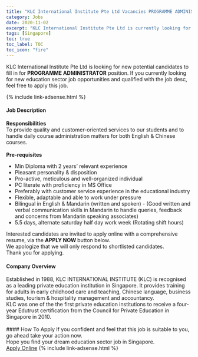 ```yaml
---
title: "KLC International Institute Pte Ltd Vacancies PROGRAMME ADMINISTRATOR" 
category: Jobs 
date: 2020-11-02 
excerpt: "KLC International Institute Pte Ltd is currently looking for suitable person to fill in the PROGRAMME ADMINISTRATOR which positioned at Singapore" 
tags: [Singapore] 
toc: true 
toc_label: TOC 
toc_icon: "fire" 
--- 
```


<p>KLC International Institute Pte Ltd is looking for new potential candidates to fill in for <b>PROGRAMME ADMINISTRATOR</b> position. If you currently looking for new education sector job opportunities and qualified with the job desc, feel free to apply this job.
</p>{% include link-adsense.html %} 
 <div><div><h4>Job Description</h4></div><div><div><span><div><div><strong>Responsibilities</strong></div><div>To provide quality and customer-oriented services to our students and to handle daily course administration matters for both English &amp; Chinese courses.</div><div><br><strong>Pre-requisites</strong></div><ul><li>Min Diploma with 2 years&#8217; relevant experience</li><li>Pleasant personality &amp; disposition</li><li>Pro-active, meticulous and well-organized individual</li><li>PC literate with proficiency in MS Office</li><li>Preferably with customer service experience in the educational industry</li><li>Flexible, adaptable and able to work under pressure</li><li>Bilingual in English &amp; Mandarin (written and spoken) - (Good written and verbal communication skills in Mandarin to handle queries, feedback and concerns from Mandarin speaking associates)</li><li>5.5 days, alternate saturday half day&#160;work week&#160;(Rotating shift hours)</li></ul><div>Interested candidates are invited to apply online with a comprehensive resume, via the <strong>APPLY NOW </strong>button below.<div>We apologize that we will only respond to shortlisted candidates.&#160;</div><div>Thank you for applying.</div></div></div></span></div></div></div> 
<div><div><h4>Company Overview</h4></div><div><div><span><div><div>
<div>
		Established in 1988, KLC INTERNATIONAL INSTITUTE (KLC)&#160;is recognised as a leading private education institution in Singapore. It provides training for adults in early childhood care and teaching, Chinese language, business studies, tourism &amp; hospitality management and accountancy.</div>
<div>
		KLC was one of the the first private education institutions to receive a four-year Edutrust certification from the Council for Private Education in Singapore in 2010.<br>
		&#160;</div>
</div></div></span></div></div></div> 
#### How To Apply 
If you confident and feel that this job is suitable to you, go ahead take your action now. <br/> 
Hope you find your dream education sector job in Singapore. <br/> 
<a href="https://www.jobstreet.com.my/en/job/programme-administrator-8175687/origin/sg?jobId=jobstreet-sg-job-8175687&sectionRank=18&token=0~c1ef67b1-98e9-4a58-8956-7191eb4b39b4&fr=SRP%20View%20In%20New%20Ta" class="btn btn--info" target="_blank" rel="nofollow noopenner">Apply Online</a> 
{% include link-adsense.html %} 